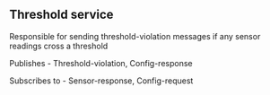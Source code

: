 ## Threshold service

Responsible for sending threshold-violation messages if any sensor readings cross a threshold

Publishes - Threshold-violation, Config-response

Subscribes to - Sensor-response, Config-request